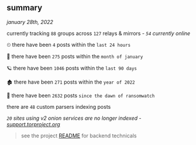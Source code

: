 
## summary
_january 28th, 2022_

currently tracking `88` groups across `127` relays & mirrors - _`54` currently online_

⏲ there have been `4` posts within the `last 24 hours`

🦈 there have been `275` posts within the `month of january`

🪐 there have been `1046` posts within the `last 90 days`

🏚 there have been `271` posts within the `year of 2022`

🦕 there have been `2632` posts `since the dawn of ransomwatch`

there are `48` custom parsers indexing posts

_`20` sites using v2 onion services are no longer indexed - [support.torproject.org](https://support.torproject.org/onionservices/v2-deprecation/)_

> see the project [README](https://github.com/thetanz/ransomwatch#ransomwatch--) for backend technicals
